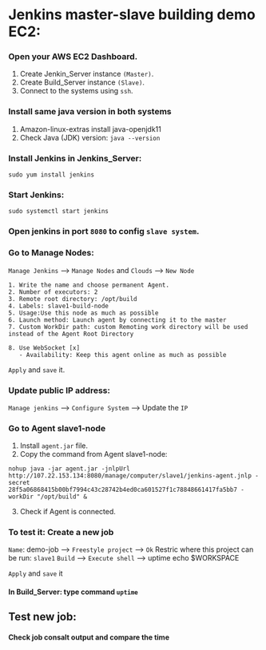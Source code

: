 # Jenkins master-slave building demo EC2:

### Open your AWS EC2 Dashboard.
1. Create Jenkin_Server instance `(Master)`.
2. Create Build_Server instance `(Slave)`.
3. Connect to the systems using `ssh`.

### Install same java version in both systems
1. Amazon-linux-extras install java-openjdk11
2. Check Java (JDK) version: `java --version`

### Install Jenkins in Jenkins_Server:
```
sudo yum install jenkins
```
### Start Jenkins: 
```
sudo systemctl start jenkins
```
### Open jenkins in port `8080` to config `slave system`.

### Go  to Manage Nodes: 
`Manage Jenkins` --> `Manage Nodes` and `Clouds` --> `New Node`
```
1. Write the name and choose permanent Agent.
2. Number of executors: 2
3. Remote root directory: /opt/build
4. Labels: slave1-build-node
5. Usage:Use this node as much as possible
6. Launch method: Launch agent by connecting it to the master 
7. Custom WorkDir path: custom Remoting work directory will be used instead of the Agent Root Directory

8. Use WebSocket [x]
   - Availability: Keep this agent online as much as possible
```
`Apply` and `save` it.

### Update public IP address:
`Manage jenkins` --> `Configure System` --> Update the `IP`

### Go to Agent slave1-node 
1. Install `agent.jar` file.
2. Copy the command from Agent slave1-node:
```
nohup java -jar agent.jar -jnlpUrl http://107.22.153.134:8080/manage/computer/slave1/jenkins-agent.jnlp -secret 28f5a06868415b00bf7994c43c28742b4ed0ca601527f1c78848661417fa5bb7 -workDir "/opt/build" &
```
3. Check if Agent is connected.

### To test it: Create a new job
`Name`: demo-job --> `Freestyle project` --> `Ok`
 Restric where this project can be run: `slave1`
`Build` --> `Execute shell` --> uptime
 		                     		echo $WORKSPACE

`Apply` and `save` it

#### In Build_Server: type command `uptime` 

## Test new job:
#### Check job consalt output and compare the time
